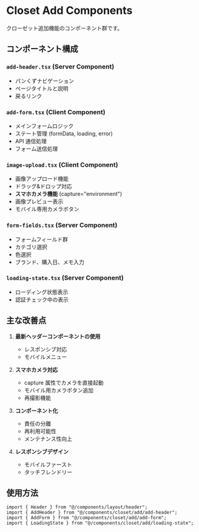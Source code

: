 # Closet Add Components

クローゼット追加機能のコンポーネント群です。

## コンポーネント構成

### `add-header.tsx` (Server Component)

- パンくずナビゲーション
- ページタイトルと説明
- 戻るリンク

### `add-form.tsx` (Client Component)

- メインフォームロジック
- ステート管理 (formData, loading, error)
- API 通信処理
- フォーム送信処理

### `image-upload.tsx` (Client Component)

- 画像アップロード機能
- ドラッグ&ドロップ対応
- **スマホカメラ機能** (capture="environment")
- 画像プレビュー表示
- モバイル専用カメラボタン

### `form-fields.tsx` (Server Component)

- フォームフィールド群
- カテゴリ選択
- 色選択
- ブランド、購入日、メモ入力

### `loading-state.tsx` (Server Component)

- ローディング状態表示
- 認証チェック中の表示

## 主な改善点

1. **最新ヘッダーコンポーネントの使用**

   - レスポンシブ対応
   - モバイルメニュー

2. **スマホカメラ対応**

   - capture 属性でカメラを直接起動
   - モバイル用カメラボタン追加
   - 再撮影機能

3. **コンポーネント化**

   - 責任の分離
   - 再利用可能性
   - メンテナンス性向上

4. **レスポンシブデザイン**
   - モバイルファースト
   - タッチフレンドリー

## 使用方法

```tsx
import { Header } from "@/components/layout/header";
import { AddHeader } from "@/components/closet/add/add-header";
import { AddForm } from "@/components/closet/add/add-form";
import { LoadingState } from "@/components/closet/add/loading-state";
```
